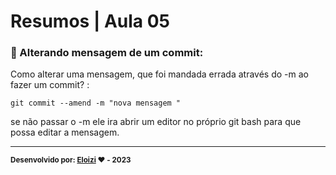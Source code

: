 
# Resumos | Aula 05

### 📝 Alterando mensagem de um commit:
Como alterar uma mensagem, que foi mandada errada através do -m ao fazer um commit? :

```
git commit --amend -m "nova mensagem "
```

se não passar o -m ele ira abrir um editor no próprio git bash para que possa editar a mensagem.

---

<sub><b>Desenvolvido por: [Eloizi](https://github.com/Eloizi/gitHub-DIO) ❤️ - 2023</b></sub></a>







